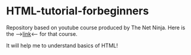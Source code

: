 # HTML-tutorial-forbeginners
Repository based on youtube course produced by The Net Ninja. Here is the -->[link](https://www.youtube.com/watch?v=Y1BlT4_c_SU&list=PL4cUxeGkcC9ibZ2TSBaGGNrgh4ZgYE6Cc&index=1)<-- for that course. 

It will help me to understand basics of HTML!
